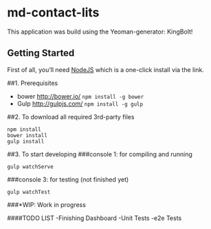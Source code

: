 md-contact-lits
========
This application was build using the Yeoman-generator: KingBolt!

## Getting Started

First of all, you’ll need [NodeJS](https://nodejs.org/) which is a one-click install via the link.


##1. Prerequisites
- bower http://bower.io/ `npm install -g bower`
- Gulp http://gulpjs.com/ `npm install -g gulp`

##2. To download all required 3rd-party files

```
npm install
bower install
gulp install
```

##3. To start developing
###console 1: for compiling and running

```
gulp watchServe
```
###console 3: for testing (not finished yet)

```
gulp watchTest
```

###*WIP: Work in progress

####TODO LIST
    -Finishing Dashboard
    -Unit Tests
    -e2e Tests

